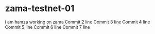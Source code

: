 # zama-testnet-01
i am hamza working on zama 
Commit 2 line
Commit 3 line
Commit 4 line
Commit 5 line
Commit 6 line
Commit 7 line
